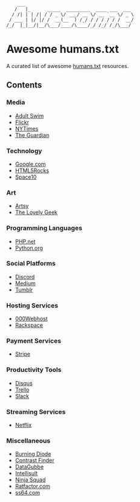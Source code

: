         ___                                        
       /   |_      _____  _________  ____ ___  ___
      / /| | | /| / / _ \/ ___/ __ \/ __ `__ \/ _ \
     / ___ | |/ |/ /  __(__  ) /_/ / / / / / /  __/
    /_/  |_|__/|__/\___/____/\____/_/ /_/ /_/\___/

# Awesome humans.txt

A curated list of awesome [humans.txt](http://humanstxt.org/) resources.

## Contents

### Media
- [Adult Swim](http://www.adultswim.com/humans.txt)
- [Flickr](https://www.flickr.com/humans.txt)
- [NYTimes](https://www.nytimes.com/humans.txt)
- [The Guardian](https://www.theguardian.com/humans.txt)

### Technology
- [Google.com](https://www.google.com/humans.txt)
- [HTML5Rocks](https://www.html5rocks.com/humans.txt)
- [Space10](https://space10.io/humans.txt)

### Art
- [Artsy](https://www.artsy.net/humans.txt)
- [The Lovely Geek](https://thelovelygeek.com/humans.txt)

### Programming Languages
- [PHP.net](https://www.php.net/humans.txt)
- [Python.org](https://www.python.org/humans.txt)

### Social Platforms
- [Discord](https://discordapp.com/humans.txt)
- [Medium](https://medium.com/humans.txt)
- [Tumblr](https://www.tumblr.com/humans.txt)

### Hosting Services
- [000Webhost](https://www.000webhost.com/humans.txt)
- [Rackspace](https://mycloud.rackspace.com/humans.txt)

### Payment Services
- [Stripe](https://stripe.com/humans.txt)

### Productivity Tools
- [Disqus](https://disqus.com/humans.txt)
- [Trello](https://trello.com/humans.txt)
- [Slack](https://app.slack.com/humans.txt)

### Streaming Services
- [Netflix](https://www.netflix.com/humans.txt)

### Miscellaneous
- [Burning Diode](https://www.burningdiode.com/humans.txt)
- [Contrast Finder](https://app.contrast-finder.org/humans.txt)
- [DataGubbe](https://www.datagubbe.se/humans.txt)
- [Intellisult](https://www.intellisult.com/humans.txt)
- [Ninja Squad](https://ninja-squad.com/humans.txt)
- [Ratfactor.com](https://www.ratfactor.com/humans.txt)
- [ss64.com](https://ss64.com/humans.txt)
 